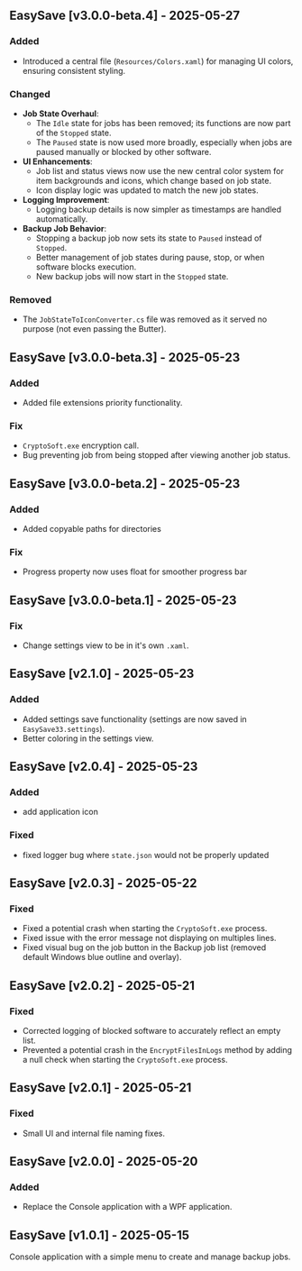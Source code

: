 ## EasySave [v3.0.0-beta.4] - 2025-05-27

### Added
- Introduced a central file (`Resources/Colors.xaml`) for managing UI colors, ensuring consistent styling.

### Changed
- **Job State Overhaul**:
    - The `Idle` state for jobs has been removed; its functions are now part of the `Stopped` state.
    - The `Paused` state is now used more broadly, especially when jobs are paused manually or blocked by other software.
- **UI Enhancements**:
    - Job list and status views now use the new central color system for item backgrounds and icons, which change based on job state.
    - Icon display logic was updated to match the new job states.
- **Logging Improvement**:
    - Logging backup details is now simpler as timestamps are handled automatically.
- **Backup Job Behavior**:
    - Stopping a backup job now sets its state to `Paused` instead of `Stopped`.
    - Better management of job states during pause, stop, or when software blocks execution.
    - New backup jobs will now start in the `Stopped` state.

### Removed
- The `JobStateToIconConverter.cs` file was removed as it served no purpose (not even passing the Butter).



## EasySave [v3.0.0-beta.3] - 2025-05-23

### Added
- Added file extensions priority functionality.

### Fix
- `CryptoSoft.exe` encryption call.
- Bug preventing job from being stopped after viewing another job status.

## EasySave [v3.0.0-beta.2] - 2025-05-23

### Added
- Added copyable paths for directories

### Fix
- Progress property now uses float for smoother progress bar

## EasySave [v3.0.0-beta.1] - 2025-05-23

### Fix
- Change settings view to be in it's own `.xaml`.

## EasySave [v2.1.0] - 2025-05-23

### Added
- Added settings save functionality (settings are now saved in `EasySave33.settings`).
- Better coloring in the settings view.

## EasySave [v2.0.4] - 2025-05-23

### Added
- add application icon
### Fixed
- fixed logger bug where `state.json` would not be properly updated

## EasySave [v2.0.3] - 2025-05-22

### Fixed
- Fixed a potential crash when starting the `CryptoSoft.exe` process.
- Fixed issue with the error message not displaying on multiples lines.
- Fixed visual bug on the job button in the Backup job list (removed default Windows blue outline and overlay).

## EasySave [v2.0.2] - 2025-05-21

### Fixed
- Corrected logging of blocked software to accurately reflect an empty list.
- Prevented a potential crash in the `EncryptFilesInLogs` method by adding a null check when starting the `CryptoSoft.exe` process.

## EasySave [v2.0.1] - 2025-05-21

### Fixed
- Small UI and internal file naming fixes.

## EasySave [v2.0.0] - 2025-05-20

### Added
- Replace the Console application with a WPF application.

## EasySave [v1.0.1] - 2025-05-15

Console application with a simple menu to create and manage backup jobs.